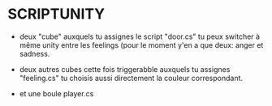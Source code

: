 SCRIPTUNITY
===========
- deux "cube"  auxquels tu assignes le script "door.cs"  tu peux switcher à même unity entre les feelings (pour le moment y'en a que deux: anger et sadness. 

- deux autres cubes cette fois triggerabble auxquels tu assignes "feeling.cs" tu choisis aussi directement la couleur correspondant.

- et une boule player.cs
